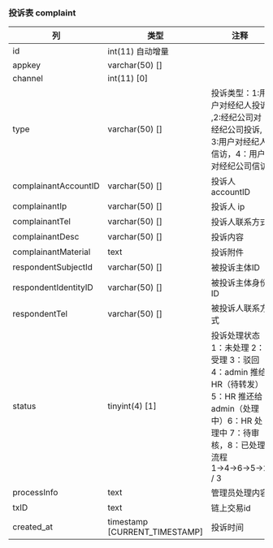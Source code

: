 ### 投诉表 complaint

| 列                   | 类型                          | 注释                                                                                                                                               |
| -------------------- | ----------------------------- | -------------------------------------------------------------------------------------------------------------------------------------------------- |
| id                   | int(11) 自动增量              |                                                                                                                                                    |
| appkey               | varchar(50) []                |                                                                                                                                                    |
| channel              | int(11) [0]                   |                                                                                                                                                    |
| type                 | varchar(50) []                | 投诉类型：1:用户对经纪人投诉 ,2:经纪公司对经纪公司投诉, 3:用户对经纪人信访，4：用户对经纪公司信访                                                  |
| complainantAccountID | varchar(50) []                | 投诉人 accountID                                                                                                                                   |
| complainantIp        | varchar(50) []                | 投诉人 ip                                                                                                                                          |
| complainantTel       | varchar(50) []                | 投诉人联系方式                                                                                                                                     |
| complainantDesc      | varchar(50) []                | 投诉内容                                                                                                                                           |
| complainantMaterial  | text                          | 投诉附件                                                                                                                                           |
| respondentSubjectId  | varchar(50) []                | 被投诉主体ID                                                                                                                                 |
| respondentIdentityID    | varchar(50) []                | 被投诉主体身份ID                                                                                            |
| respondentTel        | varchar(50) []                | 被投诉人联系方式                                                                                                                                   |
| status               | tinyint(4) [1]                | 投诉处理状态 1：未处理 2：受理 3：驳回 4：admin 推给 HR（待转发） 5：HR 推还给 admin（处理中）6：HR 处理中 7：待审核，8：已处理 流程 1→4→6→5→2 / 3 |
| processInfo          | text                          | 管理员处理内容                                                                                                                                     |
| txID          | text                          | 链上交易id                                                                                                                                     |
| created_at           | timestamp [CURRENT_TIMESTAMP] | 投诉时间                                                                                                                                           |
